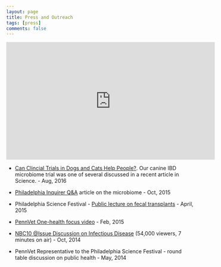 ```yaml
---
layout: page
title: Press and Outreach
tags: [press]
comments: false
---
```


<iframe width="560" height="315" src="https://www.youtube.com/embed/ujA679RgKbw" frameborder="0" allowfullscreen></iframe>

* [Can Clincial Trials in Dogs and Cats Help People?](http://www.sciencemag.org/news/2016/08/can-clinical-trials-dogs-and-cats-help-people). Our canine IBD microbiome trial was one of several discussed in a recent article in Science. - Aug, 2016

* [Philadelphia Inquirer Q&A](http://www.philly.com/philly/news/science/20151025_About_the_world_within_us.html) article on the microbiome	- Oct, 2015

* Philadelphia Science Festival - [Public lecture on fecal transplants](http://bit.ly/1JZ2hAH) - April, 2015

* [PennVet One-health focus video](https://vimeo.com/127722934) - Feb, 2015

* [NBC10 @Issue Discussion on Infectious Disease](https://vimeo.com/109848440) (54,000 viewers, 7 minutes on air) - Oct, 2014

* PennVet Representative to the Philadelphia Science Festival - round table discussion on public health - May, 2014
